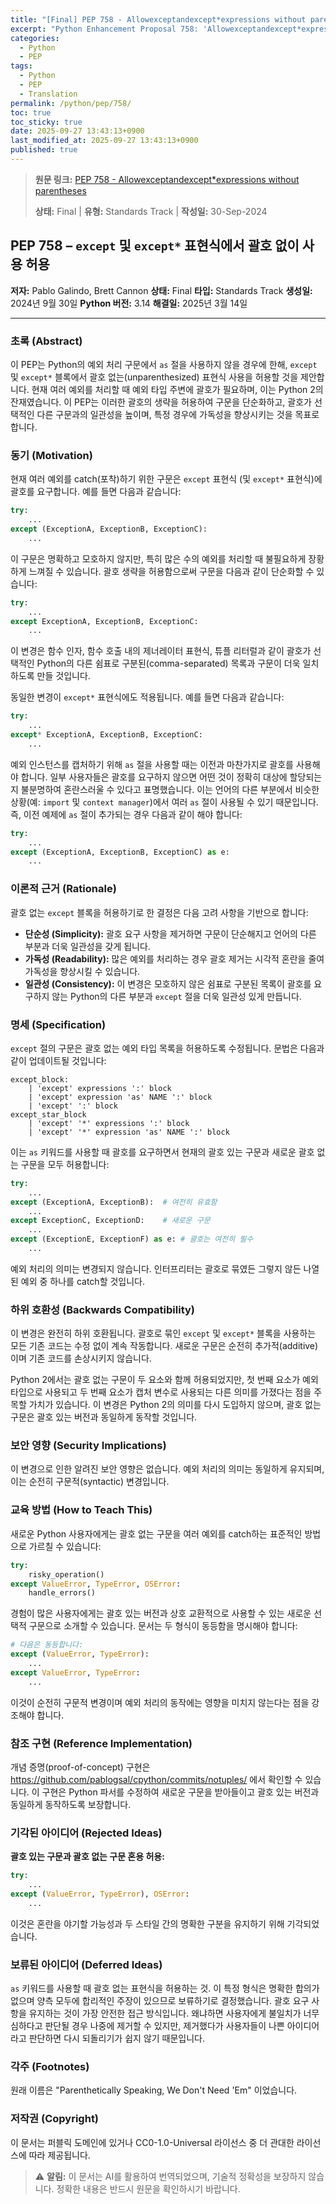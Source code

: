 ```yaml
---
title: "[Final] PEP 758 - Allowexceptandexcept*expressions without parentheses"
excerpt: "Python Enhancement Proposal 758: 'Allowexceptandexcept*expressions without parentheses'에 대한 한국어 번역입니다."
categories:
  - Python
  - PEP
tags:
  - Python
  - PEP
  - Translation
permalink: /python/pep/758/
toc: true
toc_sticky: true
date: 2025-09-27 13:43:13+0900
last_modified_at: 2025-09-27 13:43:13+0900
published: true
---
```

> **원문 링크:** [PEP 758 - Allowexceptandexcept*expressions without parentheses](https://peps.python.org/pep-0758/)
>
> **상태:** Final | **유형:** Standards Track | **작성일:** 30-Sep-2024

## PEP 758 – `except` 및 `except*` 표현식에서 괄호 없이 사용 허용

**저자:** Pablo Galindo, Brett Cannon
**상태:** Final
**타입:** Standards Track
**생성일:** 2024년 9월 30일
**Python 버전:** 3.14
**해결일:** 2025년 3월 14일

---

### 초록 (Abstract)

이 PEP는 Python의 예외 처리 구문에서 `as` 절을 사용하지 않을 경우에 한해, `except` 및 `except*` 블록에서 괄호 없는(unparenthesized) 표현식 사용을 허용할 것을 제안합니다. 현재 여러 예외를 처리할 때 예외 타입 주변에 괄호가 필요하며, 이는 Python 2의 잔재였습니다. 이 PEP는 이러한 괄호의 생략을 허용하여 구문을 단순화하고, 괄호가 선택적인 다른 구문과의 일관성을 높이며, 특정 경우에 가독성을 향상시키는 것을 목표로 합니다.

### 동기 (Motivation)

현재 여러 예외를 catch(포착)하기 위한 구문은 `except` 표현식 (및 `except*` 표현식)에 괄호를 요구합니다. 예를 들면 다음과 같습니다:

```python
try:
    ...
except (ExceptionA, ExceptionB, ExceptionC):
    ...
```

이 구문은 명확하고 모호하지 않지만, 특히 많은 수의 예외를 처리할 때 불필요하게 장황하게 느껴질 수 있습니다. 괄호 생략을 허용함으로써 구문을 다음과 같이 단순화할 수 있습니다:

```python
try:
    ...
except ExceptionA, ExceptionB, ExceptionC:
    ...
```

이 변경은 함수 인자, 함수 호출 내의 제너레이터 표현식, 튜플 리터럴과 같이 괄호가 선택적인 Python의 다른 쉼표로 구분된(comma-separated) 목록과 구문이 더욱 일치하도록 만들 것입니다.

동일한 변경이 `except*` 표현식에도 적용됩니다. 예를 들면 다음과 같습니다:

```python
try:
    ...
except* ExceptionA, ExceptionB, ExceptionC:
    ...
```

예외 인스턴스를 캡처하기 위해 `as` 절을 사용할 때는 이전과 마찬가지로 괄호를 사용해야 합니다. 일부 사용자들은 괄호를 요구하지 않으면 어떤 것이 정확히 대상에 할당되는지 불분명하여 혼란스러울 수 있다고 표명했습니다. 이는 언어의 다른 부분에서 비슷한 상황(예: `import` 및 `context manager`)에서 여러 `as` 절이 사용될 수 있기 때문입니다. 즉, 이전 예제에 `as` 절이 추가되는 경우 다음과 같이 해야 합니다:

```python
try:
    ...
except (ExceptionA, ExceptionB, ExceptionC) as e:
    ...
```

### 이론적 근거 (Rationale)

괄호 없는 `except` 블록을 허용하기로 한 결정은 다음 고려 사항을 기반으로 합니다:

*   **단순성 (Simplicity):** 괄호 요구 사항을 제거하면 구문이 단순해지고 언어의 다른 부분과 더욱 일관성을 갖게 됩니다.
*   **가독성 (Readability):** 많은 예외를 처리하는 경우 괄호 제거는 시각적 혼란을 줄여 가독성을 향상시킬 수 있습니다.
*   **일관성 (Consistency):** 이 변경은 모호하지 않은 쉼표로 구분된 목록이 괄호를 요구하지 않는 Python의 다른 부분과 `except` 절을 더욱 일관성 있게 만듭니다.

### 명세 (Specification)

`except` 절의 구문은 괄호 없는 예외 타입 목록을 허용하도록 수정됩니다. 문법은 다음과 같이 업데이트될 것입니다:

```
except_block:
    | 'except' expressions ':' block
    | 'except' expression 'as' NAME ':' block
    | 'except' ':' block
except_star_block
    | 'except' '*' expressions ':' block
    | 'except' '*' expression 'as' NAME ':' block
```

이는 `as` 키워드를 사용할 때 괄호를 요구하면서 현재의 괄호 있는 구문과 새로운 괄호 없는 구문을 모두 허용합니다:

```python
try:
    ...
except (ExceptionA, ExceptionB):  # 여전히 유효함
    ...
except ExceptionC, ExceptionD:    # 새로운 구문
    ...
except (ExceptionE, ExceptionF) as e: # 괄호는 여전히 필수
    ...
```

예외 처리의 의미는 변경되지 않습니다. 인터프리터는 괄호로 묶였든 그렇지 않든 나열된 예외 중 하나를 catch할 것입니다.

### 하위 호환성 (Backwards Compatibility)

이 변경은 완전히 하위 호환됩니다. 괄호로 묶인 `except` 및 `except*` 블록을 사용하는 모든 기존 코드는 수정 없이 계속 작동합니다. 새로운 구문은 순전히 추가적(additive)이며 기존 코드를 손상시키지 않습니다.

Python 2에서는 괄호 없는 구문이 두 요소와 함께 허용되었지만, 첫 번째 요소가 예외 타입으로 사용되고 두 번째 요소가 캡처 변수로 사용되는 다른 의미를 가졌다는 점을 주목할 가치가 있습니다. 이 변경은 Python 2의 의미를 다시 도입하지 않으며, 괄호 없는 구문은 괄호 있는 버전과 동일하게 동작할 것입니다.

### 보안 영향 (Security Implications)

이 변경으로 인한 알려진 보안 영향은 없습니다. 예외 처리의 의미는 동일하게 유지되며, 이는 순전히 구문적(syntactic) 변경입니다.

### 교육 방법 (How to Teach This)

새로운 Python 사용자에게는 괄호 없는 구문을 여러 예외를 catch하는 표준적인 방법으로 가르칠 수 있습니다:

```python
try:
    risky_operation()
except ValueError, TypeError, OSError:
    handle_errors()
```

경험이 많은 사용자에게는 괄호 있는 버전과 상호 교환적으로 사용할 수 있는 새로운 선택적 구문으로 소개할 수 있습니다. 문서는 두 형식이 동등함을 명시해야 합니다:

```python
# 다음은 동등합니다:
except (ValueError, TypeError):
    ...
except ValueError, TypeError:
    ...
```

이것이 순전히 구문적 변경이며 예외 처리의 동작에는 영향을 미치지 않는다는 점을 강조해야 합니다.

### 참조 구현 (Reference Implementation)

개념 증명(proof-of-concept) 구현은 https://github.com/pablogsal/cpython/commits/notuples/ 에서 확인할 수 있습니다. 이 구현은 Python 파서를 수정하여 새로운 구문을 받아들이고 괄호 있는 버전과 동일하게 동작하도록 보장합니다.

### 기각된 아이디어 (Rejected Ideas)

**괄호 있는 구문과 괄호 없는 구문 혼용 허용:**

```python
try:
    ...
except (ValueError, TypeError), OSError:
    ...
```

이것은 혼란을 야기할 가능성과 두 스타일 간의 명확한 구분을 유지하기 위해 기각되었습니다.

### 보류된 아이디어 (Deferred Ideas)

`as` 키워드를 사용할 때 괄호 없는 표현식을 허용하는 것. 이 특정 형식은 명확한 합의가 없으며 양측 모두에 합리적인 주장이 있으므로 보류하기로 결정했습니다. 괄호 요구 사항을 유지하는 것이 가장 안전한 접근 방식입니다. 왜냐하면 사용자에게 불일치가 너무 심하다고 판단될 경우 나중에 제거할 수 있지만, 제거했다가 사용자들이 나쁜 아이디어라고 판단하면 다시 되돌리기가 쉽지 않기 때문입니다.

### 각주 (Footnotes)

 원래 이름은 "Parenthetically Speaking, We Don't Need 'Em" 이었습니다.

### 저작권 (Copyright)

이 문서는 퍼블릭 도메인에 있거나 CC0-1.0-Universal 라이선스 중 더 관대한 라이선스에 따라 제공됩니다.

> ⚠️ **알림:** 이 문서는 AI를 활용하여 번역되었으며, 기술적 정확성을 보장하지 않습니다. 정확한 내용은 반드시 원문을 확인하시기 바랍니다.